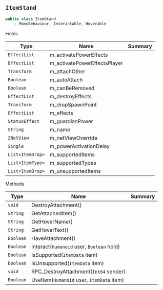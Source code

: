## `ItemStand`

```csharp
public class ItemStand
    : MonoBehaviour, Interactable, Hoverable

```

Fields

| Type | Name | Summary | 
| --- | --- | --- | 
| `EffectList` | m_activatePowerEffects |  | 
| `EffectList` | m_activatePowerEffectsPlayer |  | 
| `Transform` | m_attachOther |  | 
| `Boolean` | m_autoAttach |  | 
| `Boolean` | m_canBeRemoved |  | 
| `EffectList` | m_destroyEffects |  | 
| `Transform` | m_dropSpawnPoint |  | 
| `EffectList` | m_effects |  | 
| `StatusEffect` | m_guardianPower |  | 
| `String` | m_name |  | 
| `ZNetView` | m_netViewOverride |  | 
| `Single` | m_powerActivationDelay |  | 
| `List<ItemDrop>` | m_supportedItems |  | 
| `List<ItemType>` | m_supportedTypes |  | 
| `List<ItemDrop>` | m_unsupportedItems |  | 


Methods

| Type | Name | Summary | 
| --- | --- | --- | 
| `void` | DestroyAttachment() |  | 
| `String` | GetAttachedItem() |  | 
| `String` | GetHoverName() |  | 
| `String` | GetHoverText() |  | 
| `Boolean` | HaveAttachment() |  | 
| `Boolean` | Interact(`Humanoid` user, `Boolean` hold) |  | 
| `Boolean` | IsSupported(`ItemData` item) |  | 
| `Boolean` | IsUnsupported(`ItemData` item) |  | 
| `void` | RPC_DestroyAttachment(`Int64` sender) |  | 
| `Boolean` | UseItem(`Humanoid` user, `ItemData` item) |  | 


